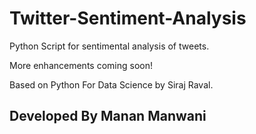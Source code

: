 # Twitter-Sentiment-Analysis
Python Script for sentimental analysis of tweets.

More enhancements coming soon!

Based on Python For Data Science by Siraj Raval.

## Developed By Manan Manwani
